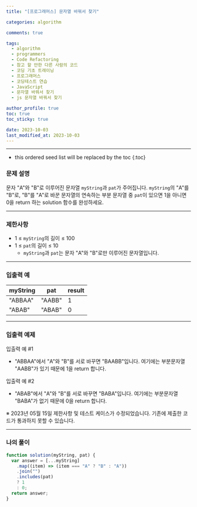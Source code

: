 ```yaml
---
title: "[프로그래머스] 문자열 바꿔서 찾기"

categories: algorithm

comments: true

tags:
  - algorithm
  - programmers
  - Code Refactoring
  - 참고 할 만한 다른 사람의 코드
  - 코딩 기초 트레이닝
  - 프로그래머스
  - 코딩테스트 연습
  - JavaScript
  - 문자열 바꿔서 찾기
  - js 문자열 바꿔서 찾기

author_profile: true
toc: true
toc_sticky: true

date: 2023-10-03
last_modified_at: 2023-10-03
---
```


---

<!-- prettier-ignore -->
* this ordered seed list will be replaced by the toc 
{:toc}

### 문제 설명

문자 "A"와 "B"로 이루어진 문자열 `myString`과 `pat`가 주어집니다. `myString`의 "A"를 "B"로, "B"를 "A"로 바꾼 문자열의 연속하는 부분 문자열 중 `pat`이 있으면 1을 아니면 0을 return 하는 solution 함수를 완성하세요.

---

### 제한사항

- 1 ≤ `myString`의 길이 ≤ 100
- 1 ≤ `pat`의 길이 ≤ 10
  - `myString`과 `pat`는 문자 "A"와 "B"로만 이루어진 문자열입니다.

---

### 입출력 예

| myString | pat    | result |
| -------- | ------ | ------ |
| "ABBAA"  | "AABB" | 1      |
| "ABAB"   | "ABAB" | 0      |

---

### 입출력 예제

입출력 예 #1

- "ABBAA"에서 "A"와 "B"를 서로 바꾸면 "BAABB"입니다. 여기에는 부분문자열 "AABB"가 있기 때문에 1을 return 합니다.

입출력 예 #2

- "ABAB"에서 "A"와 "B"를 서로 바꾸면 "BABA"입니다. 여기에는 부분문자열 "BABA"가 없기 때문에 0을 return 합니다.

※ 2023년 05월 15일 제한사항 및 테스트 케이스가 수정되었습니다. 기존에 제출한 코드가 통과하지 못할 수 있습니다.

---

### 나의 풀이

```jsx
function solution(myString, pat) {
  var answer = [...myString]
    .map((item) => (item === "A" ? "B" : "A"))
    .join("")
    .includes(pat)
    ? 1
    : 0;
  return answer;
}
```
